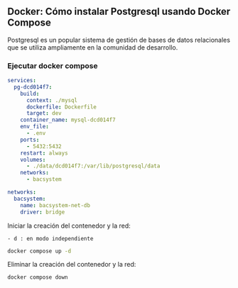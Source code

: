## Docker: Cómo instalar Postgresql usando Docker Compose

Postgresql es un popular sistema de gestión de bases de datos relacionales que se utiliza ampliamente en la comunidad de
desarrollo.

### Ejecutar docker compose

```yml
services:
  pg-dcd014f7:
    build:
      context: ./mysql
      dockerfile: Dockerfile
      target: dev
    container_name: mysql-dcd014f7
    env_file:
      - .env
    ports:
      - 5432:5432
    restart: always
    volumes:
      - ./data/dcd014f7:/var/lib/postgresql/data
    networks:
      - bacsystem

networks:
  bacsystem:
    name: bacsystem-net-db
    driver: bridge
```

Iniciar la creación del contenedor y la red:

`- d : en modo independiente`

```bash
docker compose up -d
```

Eliminar la creación del contenedor y la red:

```bash
docker compose down
```



